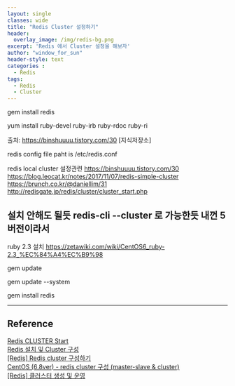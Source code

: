 ```yaml
--- 
layout: single
classes: wide
title: "Redis Cluster 설정하기"
header:
  overlay_image: /img/redis-bg.png
excerpt: 'Redis 에서 Cluster 설정을 해보자'
author: "window_for_sun"
header-style: text
categories :
  - Redis
tags:
  - Redis
  - Cluster
---  
```


gem install redis

yum install ruby-devel ruby-irb ruby-rdoc ruby-ri

출처: https://binshuuuu.tistory.com/30 [지식저장소]




redis config file paht is /etc/redis.conf

redis local cluster 설정관련
https://binshuuuu.tistory.com/30
https://blog.leocat.kr/notes/2017/11/07/redis-simple-cluster
https://brunch.co.kr/@daniellim/31
http://redisgate.jp/redis/cluster/cluster_start.php



## 설치 안해도 될듯 redis-cli --cluster 로 가능한듯 내껀 5버전이라서
ruby 2.3 설치
https://zetawiki.com/wiki/CentOS6_ruby-2.3_%EC%84%A4%EC%B9%98

gem update

gem update --system

gem install redis


---
## Reference
[Redis CLUSTER Start](http://redisgate.kr/redis/cluster/cluster_start.php)  
[Redis 설치 및 Cluster 구성](https://brunch.co.kr/@daniellim/31)  
[[Redis] Redis cluster 구성하기](https://blog.leocat.kr/notes/2017/11/07/redis-simple-cluster)  
[CentOS (6.8ver) - redis cluster 구성 (master-slave & cluster)](https://binshuuuu.tistory.com/30)  
[[Redis] 클러스터 생성 및 운영](https://bstar36.tistory.com/361)  